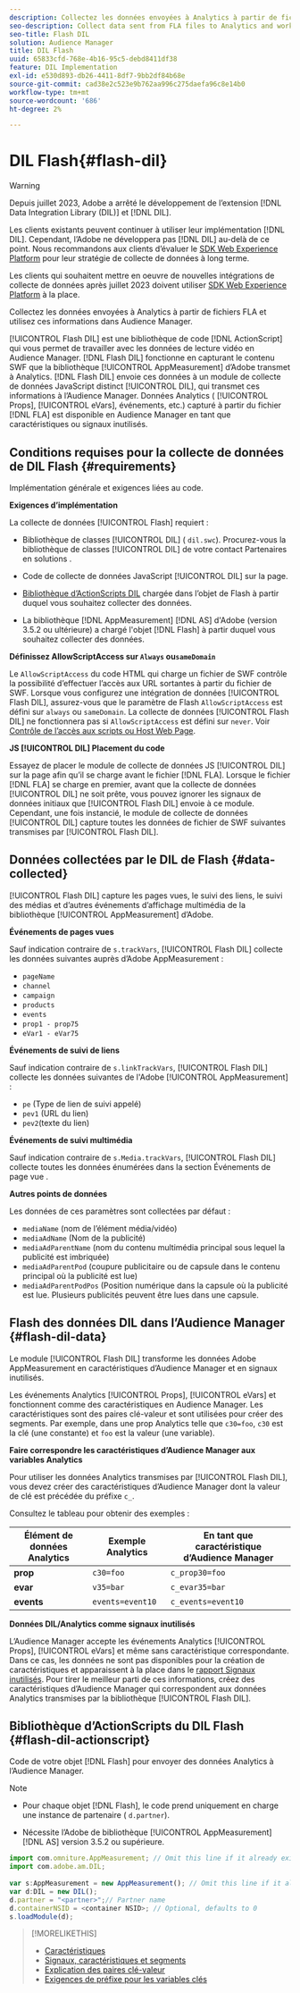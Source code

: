 ```yaml
---
description: Collectez les données envoyées à Analytics à partir de fichiers FLA et utilisez ces informations dans Audience Manager.
seo-description: Collect data sent from FLA files to Analytics and work with that information in Audience Manager.
seo-title: Flash DIL
solution: Audience Manager
title: DIL Flash
uuid: 65833cfd-768e-4b16-95c5-debd8411df38
feature: DIL Implementation
exl-id: e530d893-db26-4411-8df7-9bb2df84b68e
source-git-commit: cad38e2c523e9b762aa996c275daefa96c8e14b0
workflow-type: tm+mt
source-wordcount: '686'
ht-degree: 2%

---
```


# DIL Flash{#flash-dil}

>[!WARNING]
>
>Depuis juillet 2023, Adobe a arrêté le développement de l’extension [!DNL Data Integration Library (DIL)] et [!DNL DIL].
>
>Les clients existants peuvent continuer à utiliser leur implémentation [!DNL DIL]. Cependant, l’Adobe ne développera pas [!DNL DIL] au-delà de ce point. Nous recommandons aux clients d’évaluer le [SDK Web Experience Platform](https://experienceleague.adobe.com/docs/experience-platform/edge/home.html?lang=en) pour leur stratégie de collecte de données à long terme.
>
>Les clients qui souhaitent mettre en oeuvre de nouvelles intégrations de collecte de données après juillet 2023 doivent utiliser [SDK Web Experience Platform](https://experienceleague.adobe.com/docs/experience-platform/edge/home.html?lang=en) à la place.

Collectez les données envoyées à Analytics à partir de fichiers FLA et utilisez ces informations dans Audience Manager.

<!-- 

c_flash_dil_toc.xml

 -->

[!UICONTROL Flash DIL] est une bibliothèque de code [!DNL ActionScript] qui vous permet de travailler avec les données de lecture vidéo en Audience Manager. [!DNL Flash DIL] fonctionne en capturant le contenu SWF que la bibliothèque [!UICONTROL AppMeasurement] d’Adobe transmet à Analytics. [!DNL Flash DIL] envoie ces données à un module de collecte de données JavaScript distinct [!UICONTROL DIL], qui transmet ces informations à l’Audience Manager. Données Analytics ( [!UICONTROL Props], [!UICONTROL eVars], événements, etc.) capturé à partir du fichier [!DNL FLA] est disponible en Audience Manager en tant que caractéristiques ou signaux inutilisés.

## Conditions requises pour la collecte de données de DIL Flash {#requirements}

Implémentation générale et exigences liées au code.

<!-- 

c_flash_dil_intro.xml

 -->

**Exigences d’implémentation**

La collecte de données [!UICONTROL Flash] requiert :

* Bibliothèque de classes [!UICONTROL DIL] ( `dil.swc`). Procurez-vous la bibliothèque de classes [!UICONTROL DIL] de votre contact Partenaires en solutions .

* Code de collecte de données JavaScript [!UICONTROL DIL] sur la page.
* [Bibliothèque d’ActionScripts DIL](../dil/dil-flash.md#flash-dil-actionscript) chargée dans l’objet de Flash à partir duquel vous souhaitez collecter des données.
* La bibliothèque [!DNL AppMeasurement] [!DNL AS] d&#39;Adobe (version 3.5.2 ou ultérieure) a chargé l&#39;objet [!DNL Flash] à partir duquel vous souhaitez collecter des données.

**Définissez AllowScriptAccess sur `Always` ou`sameDomain`**

Le `AllowScriptAccess` du code HTML qui charge un fichier de SWF contrôle la possibilité d’effectuer l’accès aux URL sortantes à partir du fichier de SWF. Lorsque vous configurez une intégration de données [!UICONTROL Flash DIL], assurez-vous que le paramètre de Flash `AllowScriptAccess` est défini sur `always` ou `sameDomain`. La collecte de données [!UICONTROL Flash DIL] ne fonctionnera pas si `AllowScriptAccess` est défini sur `never`. Voir [Contrôle de l’accès aux scripts ou Host Web Page](https://helpx.adobe.com/flash/kb/control-access-scripts-host-web.html).

**JS [!UICONTROL DIL] Placement du code**

Essayez de placer le module de collecte de données JS [!UICONTROL DIL] sur la page afin qu’il se charge avant le fichier [!DNL FLA]. Lorsque le fichier [!DNL FLA] se charge en premier, avant que la collecte de données [!UICONTROL DIL] ne soit prête, vous pouvez ignorer les signaux de données initiaux que [!UICONTROL Flash DIL] envoie à ce module. Cependant, une fois instancié, le module de collecte de données [!UICONTROL DIL] capture toutes les données de fichier de SWF suivantes transmises par [!UICONTROL Flash DIL].

## Données collectées par le DIL de Flash {#data-collected}

[!UICONTROL Flash DIL] capture les pages vues, le suivi des liens, le suivi des médias et d’autres événements d’affichage multimédia de la bibliothèque [!UICONTROL AppMeasurement] d’Adobe.

<!-- 

r_flash_dil_data_collected.xml

 -->

**Événements de pages vues**

Sauf indication contraire de `s.trackVars`, [!UICONTROL Flash DIL] collecte les données suivantes auprès d’Adobe AppMeasurement :

* `pageName`
* `channel`
* `campaign`
* `products`
* `events`
* `prop1 - prop75`
* `eVar1 - eVar75`

**Événements de suivi de liens**

Sauf indication contraire de `s.linkTrackVars`, [!UICONTROL Flash DIL] collecte les données suivantes de l&#39;Adobe [!UICONTROL AppMeasurement] :

* `pe` (Type de lien de suivi appelé)
* `pev1` (URL du lien)
* `pev2`(texte du lien)

**Événements de suivi multimédia**

Sauf indication contraire de `s.Media.trackVars`, [!UICONTROL Flash DIL] collecte toutes les données énumérées dans la section Événements de page vue .

**Autres points de données**

Les données de ces paramètres sont collectées par défaut :

* `mediaName` (nom de l’élément média/vidéo)
* `mediaAdName` (Nom de la publicité)
* `mediaAdParentName` (nom du contenu multimédia principal sous lequel la publicité est imbriquée)
* `mediaAdParentPod` (coupure publicitaire ou de capsule dans le contenu principal où la publicité est lue)
* `mediaAdParentPodPos` (Position numérique dans la capsule où la publicité est lue. Plusieurs publicités peuvent être lues dans une capsule.

## Flash des données DIL dans l’Audience Manager {#flash-dil-data}

Le module [!UICONTROL Flash DIL] transforme les données Adobe AppMeasurement en caractéristiques d’Audience Manager et en signaux inutilisés.

<!-- 

c_flash_dil_in_aam.xml

 -->

Les événements Analytics [!UICONTROL Props], [!UICONTROL eVars] et fonctionnent comme des caractéristiques en Audience Manager. Les caractéristiques sont des paires clé-valeur et sont utilisées pour créer des segments. Par exemple, dans une prop Analytics telle que `c30=foo`, `c30` est la clé (une constante) et `foo` est la valeur (une variable).

**Faire correspondre les caractéristiques d’Audience Manager aux variables Analytics**

Pour utiliser les données Analytics transmises par [!UICONTROL Flash DIL], vous devez créer des caractéristiques d’Audience Manager dont la valeur de clé est précédée du préfixe `c_`.

Consultez le tableau pour obtenir des exemples :

| Élément de données Analytics | Exemple Analytics | En tant que caractéristique d’Audience Manager |
|---|---|---|
| **prop** | `c30=foo` | `c_prop30=foo` |
| **evar** | `v35=bar` | `c_evar35=bar` |
| **events** | `events=event10` | `c_events=event10` |

**Données DIL/Analytics comme signaux inutilisés**

L’Audience Manager accepte les événements Analytics [!UICONTROL Props], [!UICONTROL eVars] et même sans caractéristique correspondante. Dans ce cas, les données ne sont pas disponibles pour la création de caractéristiques et apparaissent à la place dans le [rapport Signaux inutilisés](../reporting/dynamic-reports/unused-signals.md). Pour tirer le meilleur parti de ces informations, créez des caractéristiques d’Audience Manager qui correspondent aux données Analytics transmises par la bibliothèque [!UICONTROL Flash DIL].

## Bibliothèque d’ActionScripts du DIL Flash {#flash-dil-actionscript}

Code de votre objet [!DNL Flash] pour envoyer des données Analytics à l’Audience Manager.

<!-- 

r_flash_dil_actionscript.xml

 -->

>[!NOTE]
>
>* Pour chaque objet [!DNL Flash], le code prend uniquement en charge une instance de partenaire ( `d.partner`).
>
>* Nécessite l’Adobe de bibliothèque [!UICONTROL AppMeasurement] [!DNL AS] version 3.5.2 ou supérieure.

```js
import com.omniture.AppMeasurement; // Omit this line if it already exists in the code 
import com.adobe.am.DIL; 
  
var s:AppMeasurement = new AppMeasurement(); // Omit this line if it already exists in the code 
var d:DIL = new DIL(); 
d.partner = "<partner>";// Partner name 
d.containerNSID = <container NSID>; // Optional, defaults to 0 
s.loadModule(d);
```

>[!MORELIKETHIS]
>
>* [Caractéristiques](../features/traits/trait-details-page.md)
>* [Signaux, caractéristiques et segments](../reference/signal-trait-segment.md)
>* [Explication des paires clé-valeur](../reference/key-value-pairs-explained.md)
>* [Exigences de préfixe pour les variables clés](../features/traits/trait-variable-prefixes.md)
